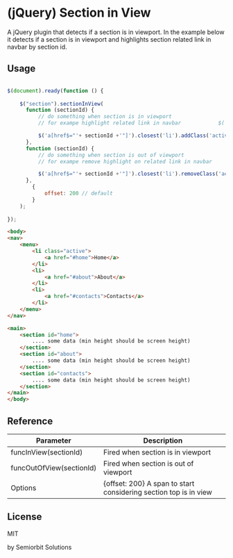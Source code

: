 # (jQuery) Section in View

A jQuery plugin that detects if a section is in viewport.
In the example below it detects if a section is in viewport and highlights 
section related link in navbar by section id.

## Usage


```javascript

$(document).ready(function () {
    
    $("section").sectionInView(
      function (sectionId) {
          // do something when section is in viewport
          // for exampe highlight related link in navbar            $('a[href$="'+sectionId+'"]').closest('li').addClass('active');

          $('a[href$="'+ sectionId +'"]').closest('li').addClass('active');
      },
      function (sectionId) {
          // do something when section is out of viewport
          // for exampe remove highlight on related link in navbar            $('a[href$="'+sectionId+'"]').closest('li').addClass('active');

          $('a[href$="'+ sectionId +'"]').closest('li').removeClass('active');
      },
        {
            offset: 200 // default
        }  
    );
    
});

```

```HTML
<body>
<nav>
    <menu>
        <li class="active">
            <a href="#home">Home</a>
        </li>
        <li>
            <a href="#about">About</a>
        </li>
        <li>
            <a href="#contacts">Contacts</a>
        </li>
    </menu>
</nav>

<main>
    <section id="home">
        .... some data (min height should be screen height)
    </section>
    <section id="about">
        .... some data (min height should be screen height)
    </section>
    <section id="contacts">
        .... some data (min height should be screen height)
    </section>
</main>
</body>
```

## Reference

| Parameter             | Description |
|-----------------------|-------------|
| funcInView(sectionId) | Fired when section is in viewport |
| funcOutOfView(sectionId) | Fired when section is out of viewport |
| Options | {offset: 200} A span to start considering section top is in view |

## License

MIT

by Semiorbit Solutions
